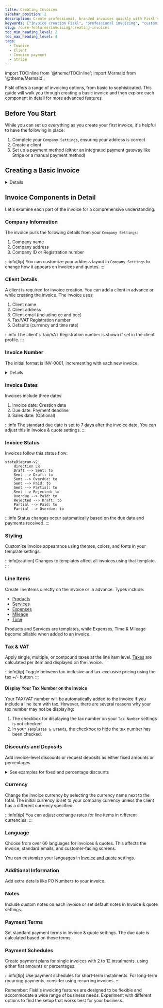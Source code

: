 ```yaml
---
title: Creating Invoices
sidebar_position: 2
description: Create professional, branded invoices quickly with Fiskl's customizable templates. Elevate your business image effortlessly.
keywords: ["Invoice creation Fiskl", "professional invoicing", "customizable templates", "billing software", "business branding"]
slug: /core-features/invoicing/creating-invoices
toc_min_heading_level: 2
toc_max_heading_level: 4
tags:
  - Invoice
  - Client
  - Invoice payment
  - Stripe
---
```


import TOCInline from '@theme/TOCInline';
import Mermaid from '@theme/Mermaid';

Fiskl offers a range of invoicing options, from basic to sophisticated. This guide will walk you through creating a basic invoice and then explore each component in detail for more advanced features.

## Before You Start

While you can set up everything as you create your first invoice, it's helpful to have the following in place:

1. Complete your `Company Settings`, ensuring your address is correct
2. Create a client
3. Set up a payment method (either an integrated payment gateway like Stripe or a manual payment method)

## Creating a Basic Invoice

<details>

    <summary>Try our interactive demo to create a basic invoice</summary>

<div style={{ position: 'relative', paddingBottom: '56.25%', height: 0, width: '100%' }}>
  <iframe
    style={{ position: 'absolute', top: 0, left: 0, width: '100%', height: '100%', border: 0 }}
    src="https://demo.fiskl.com/e/clzctmgxx008yl30czzc6urmn/tour"
    allowFullScreen
    webkitallowfullscreen="true"
    mozallowfullscreen="true"
    allowtransparency="true"
  ></iframe>
</div>

</details>

## Invoice Components in Detail

Let's examine each part of the invoice for a comprehensive understanding:

<TOCInline toc={toc} />

### Company Information

The invoice pulls the following details from your `Company Settings`:

1. Company name
2. Company address
3. Company ID or Registration number

:::info[tip]
You can customize your address layout in `Company Settings` to change how it appears on invoices and quotes.
:::

### Client Details

A client is required for invoice creation. You can add a client in advance or while creating the invoice. The invoice uses:

1. Client name
2. Client address
3. Client email (including cc and bcc)
4. Tax/VAT Registration number
5. Defaults (currency and time rate)

:::info
The client's Tax/VAT Registration number is shown if set in the client profile.
:::

### Invoice Number

The initial format is INV-0001, incrementing with each new invoice.

<details>

    <summary>Learn more about customizing your invoice number</summary>

    **You can customize this format, however there are limitations:**

    1. Auto-increment is only possible if the number ends with a digit
    2. Date-based formats (e.g., 2024-01-0001) require manual updates at each period change

To change the format, simply edit the invoice number when creating a new invoice. Subsequent invoices will follow this new pattern.

</details>

### Invoice Dates

Invoices include three dates:

1. Invoice date: Creation date
2. Due date: Payment deadline
3. Sales date: (Optional)

:::info
The standard due date is set to 7 days after the invoice date. You can adjust this in Invoice & quote settings.
:::

### Invoice Status

Invoices follow this status flow:

```mermaid
stateDiagram-v2
    direction LR
    Draft --> Sent: to
    Sent --> Draft: to
    Sent --> Overdue: to
    Sent --> Paid: to
    Sent --> Partial: to
    Sent --> Rejected: to
    Overdue --> Paid: to
    Rejected --> Draft: to
    Partial --> Paid: to
    Partial --> Overdue: to
```

:::info
Status changes occur automatically based on the due date and payments received.
:::

### Styling

Customize invoice appearance using themes, colors, and fonts in your template settings.

:::info[caution]
Changes to templates affect all invoices using that template.
:::

### Line Items

Create line items directly on the invoice or in advance. Types include:

- [Products](../../Core-Features/Line-Items/products.md)
- [Services](../../Core-Features/Line-Items/services.md)
- [Expenses](../../Core-Features/Line-Items/expenses.md)
- [Mileage](../../Core-Features/Line-Items/mileage.md)
- [Time](../../Core-Features/Line-Items/time.md)

Products and Services are templates, while Expenses, Time & Mileage become billable when added to an invoice.

### Tax & VAT

Apply single, multiple, or compound taxes at the line item level. [Taxes](.././../Settings-Configurations/tax-settings.md) are calculated per item and displayed on the invoice.

:::info[tip]
Toggle between tax-inclusive and tax-exclusive pricing using the tax +/- button.
:::

#### Display Your Tax Number on the Invoice

Your TAX/VAT number will be automatically added to the invoice if you include a line item with tax. However, there are several reasons why your tax number may not be displaying:

1. The checkbox for displaying the tax number on your `Tax Number` settings is not checked.
1. In your `Templates & Brands`, the checkbox to hide the tax number has been checked.

### Discounts and Deposits

Add invoice-level discounts or request deposits as either fixed amounts or percentages.

<details>

<summary>See examples for fixed and percentage discounts</summary>

To make the amount entered a percentage just add a percentage sign at the end of the value. (e.g., `20%`)

- $100 discount = 100
- 15% discount = 15%

</details>

### Currency

Change the invoice currency by selecting the currency name next to the total. The initial currency is set to your company currency unless the client has a different currency specified.

:::info[tip]
You can adjust exchange rates for line items in different currencies.
:::

### Language

Choose from over 60 languages for invoices & quotes. This affects the invoice, standard emails, and customer-facing screens.

You can customize your languages in [Invoice and quote](../../Settings-Configurations/invoice-and-quote-settings.md) settings.


### Additional Information

Add extra details like PO Numbers to your invoice.

### Notes

Include custom notes on each invoice or set default notes in Invoice & quote settings.

### Payment Terms

Set standard payment terms in Invoice & quote settings. The due date is calculated based on these terms.

### Payment Schedules

Create payment plans for single invoices with 2 to 12 instalments, using either flat amounts or percentages.

:::info[tip]
Use payment schedules for short-term instalments. For long-term recurring payments, consider using recurring invoices.
:::

Remember: Fiskl's invoicing features are designed to be flexible and accommodate a wide range of business needs. Experiment with different options to find the setup that works best for your business.
